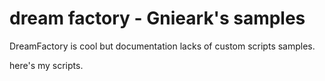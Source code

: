 # dream factory - Gnieark's samples
DreamFactory is cool but documentation lacks of custom scripts samples.

here's my scripts.